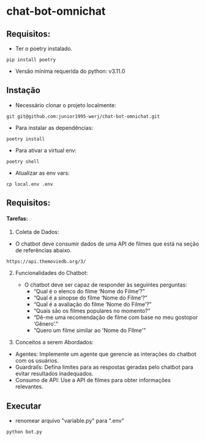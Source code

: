 # chat-bot-omnichat

## Requisitos: 

- Ter o poetry instalado.
```shell
pip install poetry
```
- Versão mínima requerida do python: v3.11.0

## Instação

- Necessário clonar o projeto localmente:

```shell
git git@github.com:junior1995-werj/chat-bot-omnichat.git
```

- Para instalar as dependências:

```shell
poetry install
```

- Para ativar a virtual env:

```shell
poetry shell
```

- Atualizar as env vars:

```shell
cp local.env .env
```

## Requisitos: 
#### Tarefas:
1. Coleta de Dados:
- O chatbot deve consumir dados de uma API de filmes que está na seção de referências abaixo.
```shell
https://api.themoviedb.org/3/
```
2. Funcionalidades do Chatbot:
    - O chatbot deve ser capaz de responder às seguintes perguntas:
        - “Qual é o elenco do filme ‘Nome do Filme’?”
        - “Qual é a sinopse do filme ‘Nome do Filme’?”
        - “Qual é a avaliação do filme ‘Nome do Filme’?”
        - “Quais são os filmes populares no momento?”
        - “Dê-me uma recomendação de filme com base no meu gostopor ‘Gênero’.”
        - “Quero um filme similar ao 'Nome do FIlme'"

3. Conceitos a serem Abordados:
- Agentes: Implemente um agente que gerencie as interações do chatbot com os usuários.
- Guardrails: Defina limites para as respostas geradas pelo chatbot para evitar resultados inadequados.
- Consumo de API: Use a API de filmes para obter informações relevantes.

## Executar 
- renomear arquivo "variable.py" para ".env"
  
```shell
python bot.py
```
